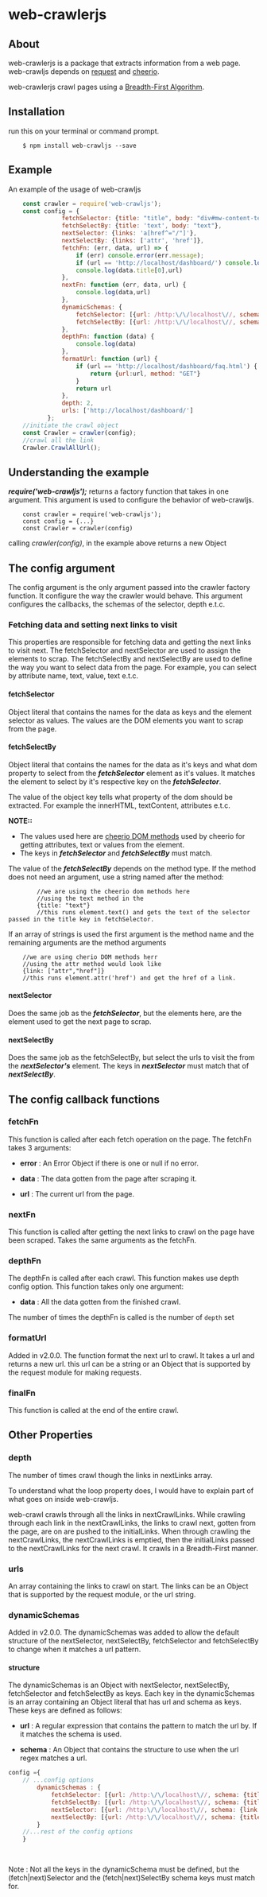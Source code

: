 # web-crawlerjs

## About 
web-crawlerjs is a package that extracts information from a web page. web-crawljs depends on [request](https://www.npmjs.com/package/request) and [cheerio](https://www.npmjs.com/package/cheerio).

web-crawlerjs crawl pages using a [Breadth-First Algorithm](https://en.wikipedia.org/wiki/Breadth-first_search).

## Installation 
run this on your terminal or command prompt.

        $ npm install web-crawljs --save

## Example
An example of the usage of web-crawljs
```javascript
    const crawler = require('web-crawljs');
    const config = {
               fetchSelector: {title: "title", body: "div#mw-content-text"},
               fetchSelectBy: {title: 'text', body: "text"},
               nextSelector: {links: 'a[href^="/"]'},
               nextSelectBy: {links: ['attr', 'href']},
               fetchFn: (err, data, url) => {
                   if (err) console.error(err.message);
                   if (url == 'http://localhost/dashboard/') console.log('saving somewhere different', data);
                   console.log(data.title[0],url)
               },          
               nextFn: function (err, data, url) {
                   console.log(data,url)
               },
               dynamicSchemas: {
                   fetchSelector: [{url: /http:\/\/localhost\//, schema: {title: "title"}}],
                   fetchSelectBy: [{url: /http:\/\/localhost\//, schema: {title: "text"}}],
               },
               depthFn: function (data) {
                   console.log(data)
               },
               formatUrl: function (url) {
                   if (url == 'http://localhost/dashboard/faq.html') {
                       return {url:url, method: "GET"}
                   }
                   return url
               },
               depth: 2,
               urls: ['http://localhost/dashboard/']
           };
    //initiate the crawl object
    const Crawler = crawler(config);
    //crawl all the link
    Crawler.CrawlAllUrl();
```

## Understanding the example
***require('web-crawljs');*** returns a factory function that takes in one argument. This argument is used to configure the behavior of web-crawljs.
        
        const crawler = require('web-crawljs');
        const config = {...}
        const Crawler = crawler(config)

calling *crawler(config)*, in the example above returns a new Object

## The config argument
The config argument is the only argument passed into the crawler factory function. It configure the way the crawler would behave. 
This argument configures the callbacks, the schemas of the selector, depth e.t.c.

### Fetching data and setting next links to visit
This properties are responsible for fetching data and getting the next links to visit next. The fetchSelector and nextSelector are used to assign the elements to scrap.
The fetchSelectBy and nextSelectBy are used to define the way you want to select data from the page. For example, you can select by attribute name, text, value, text e.t.c.

#### fetchSelector
Object literal that contains the names for the data as keys and the element selector as values. The values are the DOM elements you want to scrap from the page.

#### fetchSelectBy
Object literal that contains the names for the data as it's keys and what dom property to select from the ***fetchSelector*** element as it's values. It matches 
the element to select by it's respective key on the ***fetchSelector***.

The value of the object key tells what property of the dom should be extracted. For example the innerHTML, textContent, attributes e.t.c.

**NOTE::** 
- The values used here are [cheerio DOM methods]() used by cheerio for getting attributes, text or values from the element. 
- The keys in ***fetchSelector*** and ***fetchSelectBy*** must match.

The value of the ***fetchSelectBy*** depends on the method type. If the method does not need an argument, use a string named after the method:

            //we are using the cheerio dom methods here
            //using the text method in the 
            {title: "text"}
            //this runs element.text() and gets the text of the selector passed in the title key in fetchSelector.
           
If an array of strings is used the first argument is the method name and the remaining arguments are the method arguments

        //we are using cherio DOM methods herr
        //using the attr method would look like
        {link: ["attr","href"]}
        //this runs element.attr('href') and get the href of a link.
        
#### nextSelector
Does the same job as the ***fetchSelector***, but the elements here, are the element used to get the next page to scrap.
 
#### nextSelectBy
Does the same job as the fetchSelectBy, but select the urls to visit the from the ***nextSelector's*** element. 
The keys in ***nextSelector*** must match that of ***nextSelectBy***.

## The config callback functions

### fetchFn 
This function is called after each fetch operation on the page. The fetchFn takes 3 arguments:

- **error** : An Error Object if there is one or null if no error.

- **data** : The data gotten from the page after scraping it.

- **url** : The current url from the page.

### nextFn
This function is called after getting the next links to crawl on the page have been scraped. Takes the same arguments as the fetchFn.

### depthFn
The depthFn is called after each crawl. This function makes use depth config option. This function takes only one 
argument:

- **data** : All the data gotten from the finished crawl. 

The number of times the depthFn is called is the number of `depth` set

### formatUrl
Added in v2.0.0. The function format the next url to crawl. It takes a url and returns a new url. this url 
can be a string or an Object that is supported by the request module for making requests. 

### finalFn
This function is called at the end of the entire crawl. 

## Other Properties

### depth
The number of times crawl though the links in nextLinks array.

To understand what the loop property does, I would have to explain part of what goes on inside web-crawljs.

web-crawl crawls through all the links in nextCrawlLinks. While crawling through each link in the nextCrawlLinks, the links to crawl next, gotten from the page, 
are on are pushed to the initialLinks.
When through crawling the nextCrawlLinks, the nextCrawlLinks is emptied, then the initialLinks passed to the nextCrawlLinks for the next crawl. 
It crawls in a Breadth-First manner.

### urls 
An array containing the links to crawl on start. The links can be an Object that is supported by the request module, or the url string.

### dynamicSchemas
Added in v2.0.0. The dynamicSchemas was added to allow the default structure of the nextSelector, nextSelectBy,
 fetchSelector and fetchSelectBy to change when it matches a url pattern.
 
#### structure 
The dynamicSchemas is an Object with nextSelector, nextSelectBy, fetchSelector and fetchSelectBy as keys.
 Each key in the dynamicSchemas is an array containing an Object literal that has url and schema as keys. 
 These keys are defined as follows:
 
 - **url** : A regular expression that contains the pattern to match the url by. If it matches the schema is used.
 
 - **schema** : An Object that contains the structure to use when the url regex matches a url.
 
```javascript
config ={
    // ...config options
        dynamicSchemas : {  
            fetchSelector: [{url: /http:\/\/localhost\//, schema: {title: "title"}}],
            fetchSelectBy: [{url: /http:\/\/localhost\//, schema: {title: "text"}}],
            nextSelector: [{url: /http:\/\/localhost\//, schema: {link: "a"}}],
            nextSelectBy: [{url: /http:\/\/localhost\//, schema: {title: ['attr','href']}}],
        }
    //...rest of the config options
    }
    
  
```
Note : Not all the keys in the dynamicSchema must be defined, but the (fetch|next)Selector and the (fetch|next)SelectBy schema keys must match for.

